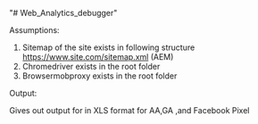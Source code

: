 "# Web_Analytics_debugger" 

Assumptions:

1. Sitemap of the site exists in following structure https://www.site.com/sitemap.xml (AEM)
2. Chromedriver exists in the root folder
3. Browsermobproxy exists in the root folder

Output: 

Gives out output for in XLS format for AA,GA ,and Facebook Pixel 
